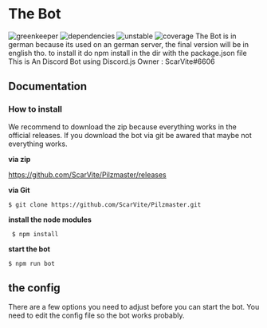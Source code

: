 

# The Bot
![greenkeeper](https://badges.greenkeeper.io/ScarVite/Pilzmaster.svg) ![dependencies](https://david-dm.org/ScarVite/Pilzmaster.svg) ![unstable](https://img.shields.io/badge/build-unstable-yellow) ![coverage](https://img.shields.io/badge/coverage-25%25-yellowgreen)
The Bot is in german because its used on an german server, the final version will be in english tho. to install it do npm install in the dir with the package.json file This is An Discord Bot using Discord.js Owner : ScarVite#6606

<h2>Documentation</h2>
<h3>How to install</h3>
We recommend to download the zip because everything works in the official releases. If you download the bot via git be awared that maybe not everything works.
<br>

**via zip**

https://github.com/ScarVite/Pilzmaster/releases

**via Git**

`$ git clone https://github.com/ScarVite/Pilzmaster.git`

**install the node modules**

` $ npm install`

**start the bot** 

`$ npm run bot`

<h2>the config</h2>

There are a few options you need to adjust before you can start the bot. 
You need to edit the config file so the bot works probably.
